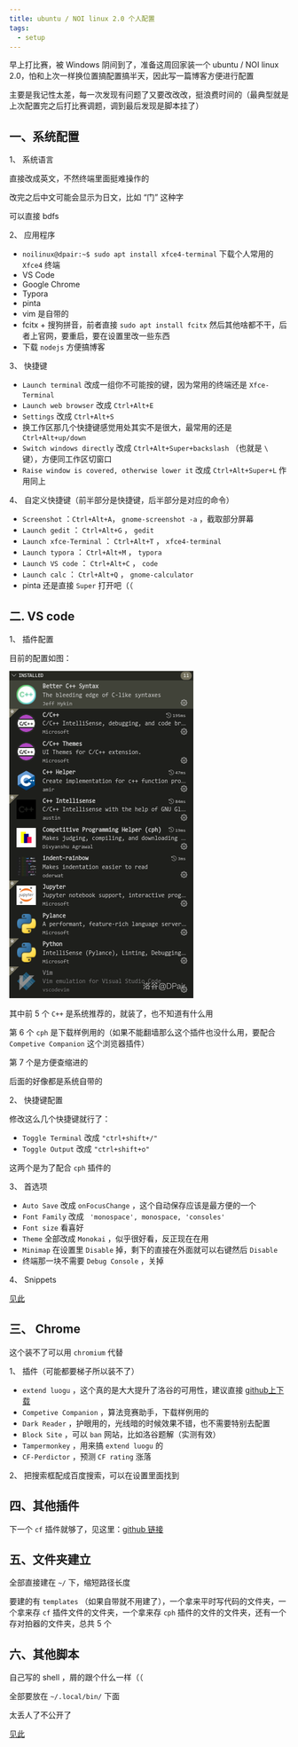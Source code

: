 ```yaml
---
title: ubuntu / NOI linux 2.0 个人配置
tags:
  - setup
---
```


早上打比赛，被 Windows 阴间到了，准备这周回家装一个 ubuntu / NOI linux 2.0，怕和上次一样换位置搞配置搞半天，因此写一篇博客方便进行配置

主要是我记性太差，每一次发现有问题了又要改改改，挺浪费时间的（最典型就是上次配置完之后打比赛调题，调到最后发现是脚本挂了）

## 一、系统配置

1、 系统语言

直接改成英文，不然终端里面挺难操作的

改完之后中文可能会显示为日文，比如 “门” 这种字

可以直接 bdfs

2、 应用程序

+ `noilinux@dpair:~$ sudo apt install xfce4-terminal` 下载个人常用的 `Xfce4` 终端
+ VS Code
+ Google Chrome
+ Typora
+ pinta
+ vim 是自带的
+ fcitx + 搜狗拼音，前者直接 `sudo apt install fcitx` 然后其他啥都不干，后者上官网，要重启，要在设置里改一些东西
+ 下载 `nodejs` 方便搞博客


3、 快捷键

+ `Launch terminal` 改成一组你不可能按的键，因为常用的终端还是 `Xfce-Terminal`
+ `Launch web browser` 改成 `Ctrl+Alt+E`
+ `Settings` 改成 `Ctrl+Alt+S`
+ 换工作区那几个快捷键感觉用处其实不是很大，最常用的还是 `Ctrl+Alt+up/down`
+ `Switch windows directly` 改成 `Ctrl+Alt+Super+backslash` （也就是 `\` 键），方便同工作区切窗口
+ `Raise window is covered, otherwise lower it` 改成 `Ctrl+Alt+Super+L` 作用同上

4、 自定义快捷键（前半部分是快捷键，后半部分是对应的命令）

+ `Screenshot` ：`Ctrl+Alt+A`， `gnome-screenshot -a` ，截取部分屏幕
+ `Launch gedit` ： `Ctrl+Alt+G` ， `gedit` 
+ `Launch xfce-Terminal` ： `Ctrl+Alt+T` ， `xfce4-terminal`
+ `Launch typora` ： `Ctrl+Alt+M` ， `typora`
+ `Launch VS code` ： `Ctrl+Alt+C` ， `code`
+ `Launch calc` ： `Ctrl+Alt+Q` ， `gnome-calculator`
+ pinta 还是直接 `Super` 打开吧（（


## 二. VS code

1、 插件配置

目前的配置如图：

![](./pic1.png)

其中前 5 个 `C++` 是系统推荐的，就装了，也不知道有什么用

第 6 个 `cph` 是下载样例用的（如果不能翻墙那么这个插件也没什么用，要配合 `Competive Companion` 这个浏览器插件）

第 7 个是方便查缩进的

后面的好像都是系统自带的

2、 快捷键配置

修改这么几个快捷键就行了：

+ `Toggle Terminal` 改成 `"ctrl+shift+/"`
+ `Toggle Output` 改成 `"ctrl+shift+o"`

这两个是为了配合 `cph` 插件的

3、 首选项

+ `Auto Save` 改成 `onFocusChange` ，这个自动保存应该是最方便的一个
+ `Font Family` 改成 ` 'monospace', monospace, 'consoles'`
+ `Font size` 看喜好
+ `Theme` 全部改成 `Monokai` ，似乎很好看，反正现在在用
+ `Minimap` 在设置里 `Disable` 掉，剩下的直接在外面就可以右键然后 `Disable`
+ 终端那一块不需要 `Debug Console` ，关掉

4、 Snippets

[见此](https://www.luogu.com.cn/paste/ygkduhdq)

## 三、 Chrome

这个装不了可以用 `chromium` 代替

1、 插件（可能都要梯子所以装不了）

+ `extend luogu` ，这个真的是大大提升了洛谷的可用性，建议直接 [github上下载](https://github.com/extend-luogu/extend-luogu)
+ `Competive Companion` ，算法竞赛助手，下载样例用的
+ `Dark Reader` ，护眼用的，光线暗的时候效果不错，也不需要特别去配置
+ `Block Site` ，可以 `ban` 网站，比如洛谷题解（实测有效）
+ `Tampermonkey` ，用来搞 `extend luogu` 的
+ `CF-Perdictor` ，预测 `CF rating` 涨落 

2、 把搜索框配成百度搜索，可以在设置里面找到

## 四、其他插件

下一个 `cf` 插件就够了，见这里：[github 链接](https://github.com/xalanq/cf-tool)

## 五、文件夹建立

全部直接建在 `~/` 下，缩短路径长度

要建的有 `templates` （如果自带就不用建了），一个拿来平时写代码的文件夹，一个拿来存 `cf` 插件文件的文件夹，一个拿来存 `cph` 插件的文件的文件夹，还有一个存对拍器的文件夹，总共 5 个

## 六、其他脚本

自己写的 shell ，屑的跟个什么一样（（

全部要放在 `~/.local/bin/` 下面

太丢人了不公开了

[见此](https://www.luogu.com.cn/paste/00r6zdgb)



